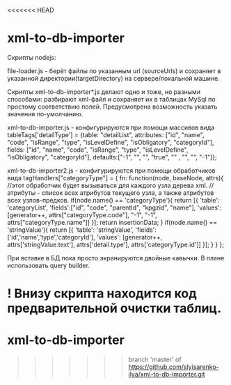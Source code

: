 <<<<<<< HEAD
# xml-to-db-importer

Скрипты nodejs:

file-loader.js - берёт файлы по указанным url (sourceUrls)  и сохраняет в указанной директории(targetDirectory) на сервере/локальной машине.


Скрипты xml-to-db-importer*.js делают одно и тоже, но разными способами: разбирают xml-файл и сохраняет их в таблицах MySql по простому соответствию полей. Предусмотрена возможность указать значения по-умолчанию. 

xml-to-db-importer.js - конфигурируются при помощи массивов вида 
    tableTags['detailType'] = {table: "detailList",
		attributes: ["id", "name", "code", "isRange", "type", "isLevelDefine", "isObligatory", "categoryId"],
		fields:     ["id", "name", "code", "isRange", "type", "isLevelDefine", "isObligatory", "categoryId"],
		defaults:["-1", "",    "",      "true",    "" ,        "",              "",          "-1"]};

xml-to-db-importer2.js - конфигурируются при помощи обработчиков вида
tagHandlers["categoryType"] = {
	fn: function(node, baseNode, attrs){ //этот обработчик будет вызываться для каждого узла дерева xml. 
		                 //атрибуты - список всех атрибутов текущего узла, а также атрибутов всех узлов-предков.
		if(node.name() == 'categoryType'){
			return [{
				'table': 'categoryList',
				'fields':["id", "code", "parentId", "kpgzid", "name"],
				'values': [generator++, attrs["categoryType.code"], "-1", "-1", attrs["categoryType.name"]]
			}];
			return insertionData;
		}
		if(node.name() == 'stringValue'){
			return [{
				'table': 'stringValue',
				'fields':['id','name','type','categoryId'],
				'values': [generator++, attrs['stringValue.text'], attrs['detail.type'], attrs['categoryType.id']]
			}];
		}
	}
};


При вставке в БД пока просто экранируются двойные кавычки. В плане использовать query builder. 


! Внизу скрипта находится код предварительной очистки таблиц.
=======
# xml-to-db-importer
>>>>>>> branch 'master' of https://github.com/slyisarenko-ilya/xml-to-db-importer.git
